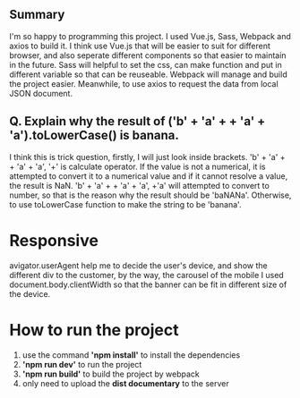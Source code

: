 Summary
---
I'm so happy to programming this project. I used Vue.js, Sass, Webpack and axios to build it. I think use Vue.js that will be easier to suit for different browser, and also seperate different components so that easier to maintain in the future. Sass will helpful to set the css, can make function and put in different variable so that can be reuseable. Webpack will manage and build the project easier. Meanwhile, to use axios to request the data from local JSON document.

Q. Explain why the result of ('b' + 'a' + + 'a' + 'a').toLowerCase() is banana.
---
I think this is trick question, firstly, I will just look inside brackets. 'b' + 'a' + + 'a' + 'a', '+' is calculate operator. If the value is not a numerical, it is attempted to convert it to a numerical value and if it cannot resolve a value, the result is NaN. 'b' + 'a' + + 'a' + 'a', +'a' will attempted to convert to number, so that is the reason why the result should be 'baNANa'. Otherwise, to use toLowerCase function to make the string to be 'banana'.

# Responsive

avigator.userAgent help me to decide the user's device, and show the different div to the customer, by the way, the carousel of the mobile I used document.body.clientWidth so that the banner can be fit in different size of the device.

# How to run the project
 1. use the command __'npm install'__ to install the dependencies
 2. __'npm run dev'__ to run the project
 3. __'npm run build'__ to build the project by webpack
 4. only need to upload the **dist documentary** to the server